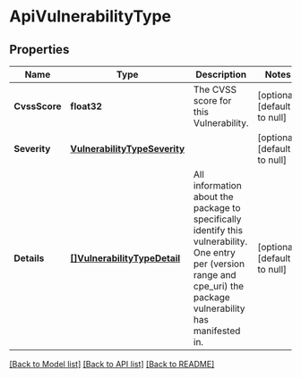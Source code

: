 # ApiVulnerabilityType

## Properties
Name | Type | Description | Notes
------------ | ------------- | ------------- | -------------
**CvssScore** | **float32** | The CVSS score for this Vulnerability. | [optional] [default to null]
**Severity** | [**VulnerabilityTypeSeverity**](VulnerabilityTypeSeverity.md) |  | [optional] [default to null]
**Details** | [**[]VulnerabilityTypeDetail**](VulnerabilityTypeDetail.md) | All information about the package to specifically identify this vulnerability. One entry per (version range and cpe_uri) the package vulnerability has manifested in. | [optional] [default to null]

[[Back to Model list]](../README.md#documentation-for-models) [[Back to API list]](../README.md#documentation-for-api-endpoints) [[Back to README]](../README.md)


